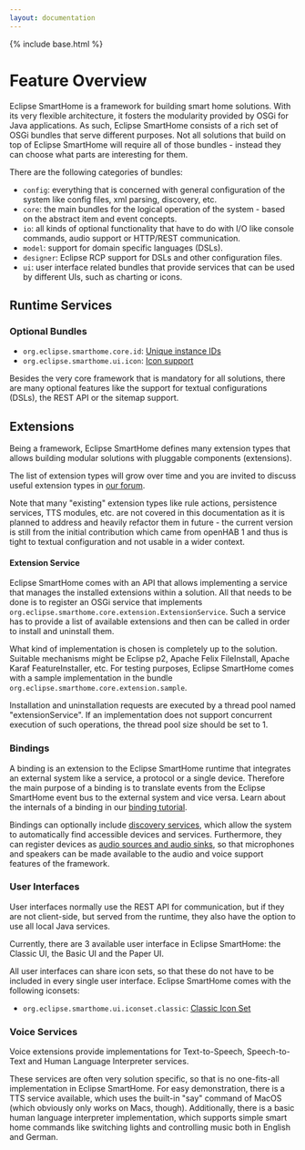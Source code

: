 ```yaml
---
layout: documentation
---
```


{% include base.html %}

# Feature Overview

Eclipse SmartHome is a framework for building smart home solutions. With its very flexible architecture, it fosters the modularity provided by OSGi for Java applications.
As such, Eclipse SmartHome consists of a rich set of OSGi bundles that serve different purposes. Not all solutions that build on top of Eclipse SmartHome will require all of those bundles - instead they can choose what parts are interesting for them.

There are the following categories of bundles:

 - `config`: everything that is concerned with general configuration of the system like config files, xml parsing, discovery, etc.	
 - `core`: the main bundles for the logical operation of the system - based on the abstract item and event concepts.
 - `io`: all kinds of optional functionality that have to do with I/O like console commands, audio support or HTTP/REST communication.
 - `model`: support for domain specific languages (DSLs). 
 - `designer`: Eclipse RCP support for DSLs and other configuration files.
 - `ui`: user interface related bundles that provide services that can be used by different UIs, such as charting or icons.

## Runtime Services

### Optional Bundles

 - `org.eclipse.smarthome.core.id`: [Unique instance IDs](core/id.html)
 - `org.eclipse.smarthome.ui.icon`: [Icon support](ui/icons.html)

Besides the very core framework that is mandatory for all solutions, there are many optional features like the support for textual configurations (DSLs), the REST API or the sitemap support.

## Extensions

Being a framework, Eclipse SmartHome defines many extension types that allows building modular solutions with pluggable components (extensions). 

The list of extension types will grow over time and you are invited to discuss useful extension types in [our forum](https://www.eclipse.org/forums/eclipse.smarthome).

Note that many "existing" extension types like rule actions, persistence services, TTS modules, etc. are not covered in this documentation as it is planned to address and heavily refactor them in future - the current version is still from the initial contribution which came from openHAB 1 and thus is tight to textual configuration and not usable in a wider context.

#### Extension Service

Eclipse SmartHome comes with an API that allows implementing a service that manages the installed extensions within a solution. All that needs to be done is to register an OSGi service that implements `org.eclipse.smarthome.core.extension.ExtensionService`. Such a service has to provide a list of available extensions and then can be called in order to install and uninstall them.

What kind of implementation is chosen is completely up to the solution. Suitable mechanisms might be Eclipse p2, Apache Felix FileInstall, Apache Karaf FeatureInstaller, etc. For testing purposes, Eclipse SmartHome comes with a sample implementation in the bundle `org.eclipse.smarthome.core.extension.sample`.

Installation and uninstallation requests are executed by a thread pool named "extensionService". If an implementation does not support concurrent execution of such operations, the thread pool size should be set to 1.

### Bindings

A binding is an extension to the Eclipse SmartHome runtime that integrates an external system like a service, a protocol or a single device. Therefore the main purpose of a binding is to translate events from the Eclipse SmartHome event bus to the external system and vice versa. Learn about the internals of a binding in our [binding tutorial](../development/bindings/how-to.html).

Bindings can optionally include [discovery services](../concepts/discovery.html), which allow the system to automatically find accessible devices and services. Furthermore, they can register devices as [audio sources and audio sinks](../concepts/audio.html), so that microphones and speakers can be made available to the audio and voice support features of the framework.

### User Interfaces

User interfaces normally use the REST API for communication, but if they are not client-side, but served from the runtime, they also have the option to use all local Java services.

Currently, there are 3 available user interface in Eclipse SmartHome: the Classic UI, the Basic UI and the Paper UI.

All user interfaces can share icon sets, so that these do not have to be included in every single user interface.
Eclipse SmartHome comes with the following iconsets:

 - `org.eclipse.smarthome.ui.iconset.classic`: [Classic Icon Set](ui/iconset/classic/readme.html)

### Voice Services
 
Voice extensions provide implementations for Text-to-Speech, Speech-to-Text and Human Language Interpreter services.
 
These services are often very solution specific, so that is no one-fits-all implementation in Eclipse SmartHome.
For easy demonstration, there is a TTS service available, which uses the built-in "say" command of MacOS (which obviously only works on Macs, though).
Additionally, there is a basic human language interpreter implementation, which supports simple smart home commands like switching lights and controlling music both in English and German.
 